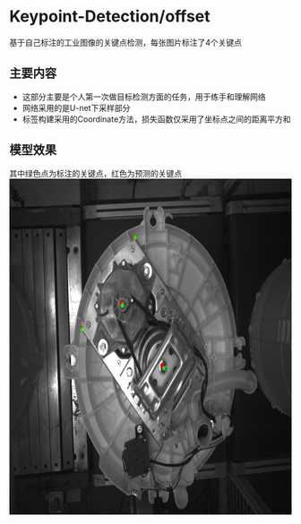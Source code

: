 # Keypoint-Detection/offset
基于自己标注的工业图像的关键点检测，每张图片标注了4个关键点

## 主要内容
* 这部分主要是个人第一次做目标检测方面的任务，用于练手和理解网络
* 网络采用的是U-net下采样部分
* 标签构建采用的Coordinate方法，损失函数仅采用了坐标点之间的距离平方和


## 模型效果
其中绿色点为标注的关键点，红色为预测的关键点
<img src="https://github.com/ExileSaber/KeyPoint-Detection/blob/main/offset/result/08_11/test_data/202107170976_4_keypoint.jpg" width="800" height="600" alt="网络效果"/><br/>

